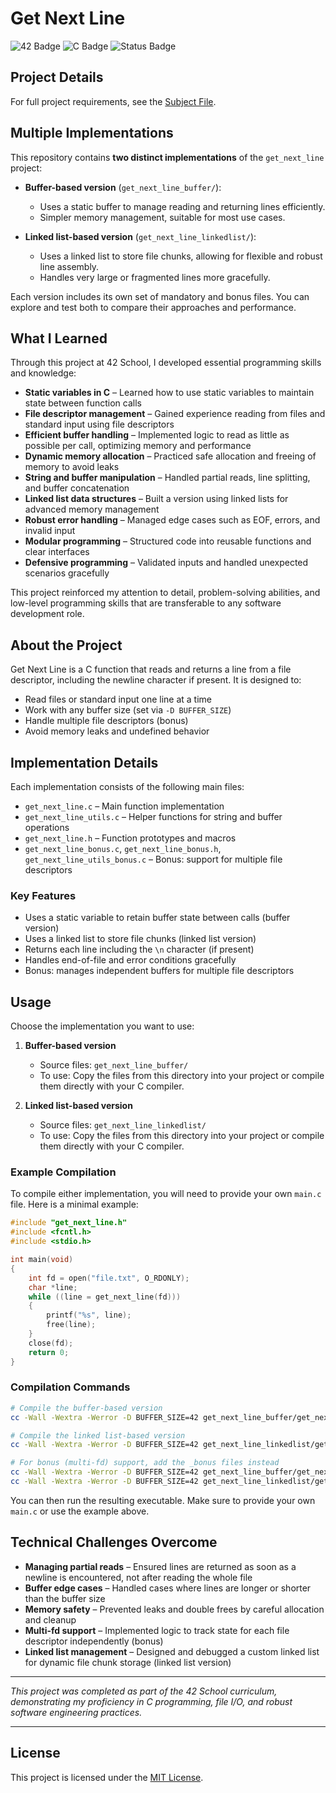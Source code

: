 # Get Next Line

![42 Badge](https://img.shields.io/badge/42-Get_Next_Line-brightgreen)
![C Badge](https://img.shields.io/badge/Language-C-blue)
![Status Badge](https://img.shields.io/badge/Status-Completed-success)

## Project Details

For full project requirements, see the [Subject File](./subject.md).

## Multiple Implementations

This repository contains **two distinct implementations** of the `get_next_line` project:

- **Buffer-based version** (`get_next_line_buffer/`):
  - Uses a static buffer to manage reading and returning lines efficiently.
  - Simpler memory management, suitable for most use cases.

- **Linked list-based version** (`get_next_line_linkedlist/`):
  - Uses a linked list to store file chunks, allowing for flexible and robust line assembly.
  - Handles very large or fragmented lines more gracefully.

Each version includes its own set of mandatory and bonus files. You can explore and test both to compare their approaches and performance.

## What I Learned

Through this project at 42 School, I developed essential programming skills and knowledge:

- **Static variables in C** – Learned how to use static variables to maintain state between function calls
- **File descriptor management** – Gained experience reading from files and standard input using file descriptors
- **Efficient buffer handling** – Implemented logic to read as little as possible per call, optimizing memory and performance
- **Dynamic memory allocation** – Practiced safe allocation and freeing of memory to avoid leaks
- **String and buffer manipulation** – Handled partial reads, line splitting, and buffer concatenation
- **Linked list data structures** – Built a version using linked lists for advanced memory management
- **Robust error handling** – Managed edge cases such as EOF, errors, and invalid input
- **Modular programming** – Structured code into reusable functions and clear interfaces
- **Defensive programming** – Validated inputs and handled unexpected scenarios gracefully

This project reinforced my attention to detail, problem-solving abilities, and low-level programming skills that are transferable to any software development role.

## About the Project

Get Next Line is a C function that reads and returns a line from a file descriptor, including the newline character if present. It is designed to:

- Read files or standard input one line at a time
- Work with any buffer size (set via `-D BUFFER_SIZE`)
- Handle multiple file descriptors (bonus)
- Avoid memory leaks and undefined behavior

## Implementation Details

Each implementation consists of the following main files:

- `get_next_line.c` – Main function implementation
- `get_next_line_utils.c` – Helper functions for string and buffer operations
- `get_next_line.h` – Function prototypes and macros
- `get_next_line_bonus.c`, `get_next_line_bonus.h`, `get_next_line_utils_bonus.c` – Bonus: support for multiple file descriptors

### Key Features

- Uses a static variable to retain buffer state between calls (buffer version)
- Uses a linked list to store file chunks (linked list version)
- Returns each line including the `\n` character (if present)
- Handles end-of-file and error conditions gracefully
- Bonus: manages independent buffers for multiple file descriptors

## Usage

Choose the implementation you want to use:

1. **Buffer-based version**
   - Source files: `get_next_line_buffer/`
   - To use: Copy the files from this directory into your project or compile them directly with your C compiler.

2. **Linked list-based version**
   - Source files: `get_next_line_linkedlist/`
   - To use: Copy the files from this directory into your project or compile them directly with your C compiler.

### Example Compilation

To compile either implementation, you will need to provide your own `main.c` file. Here is a minimal example:

```c
#include "get_next_line.h"
#include <fcntl.h>
#include <stdio.h>

int main(void)
{
    int fd = open("file.txt", O_RDONLY);
    char *line;
    while ((line = get_next_line(fd)))
    {
        printf("%s", line);
        free(line);
    }
    close(fd);
    return 0;
}
```

### Compilation Commands

```bash
# Compile the buffer-based version
cc -Wall -Wextra -Werror -D BUFFER_SIZE=42 get_next_line_buffer/get_next_line.c get_next_line_buffer/get_next_line_utils.c main.c -Iget_next_line_buffer -o gnl_buffer

# Compile the linked list-based version
cc -Wall -Wextra -Werror -D BUFFER_SIZE=42 get_next_line_linkedlist/get_next_line.c get_next_line_linkedlist/get_next_line_utils.c main.c -Iget_next_line_linkedlist -o gnl_linkedlist

# For bonus (multi-fd) support, add the _bonus files instead
cc -Wall -Wextra -Werror -D BUFFER_SIZE=42 get_next_line_buffer/get_next_line_bonus.c get_next_line_buffer/get_next_line_utils_bonus.c main.c -Iget_next_line_buffer -o gnl_buffer_bonus
cc -Wall -Wextra -Werror -D BUFFER_SIZE=42 get_next_line_linkedlist/get_next_line_bonus.c get_next_line_linkedlist/get_next_line_utils_bonus.c main.c -Iget_next_line_linkedlist -o gnl_linkedlist_bonus
```

You can then run the resulting executable. Make sure to provide your own `main.c` or use the example above.

## Technical Challenges Overcome

- **Managing partial reads** – Ensured lines are returned as soon as a newline is encountered, not after reading the whole file
- **Buffer edge cases** – Handled cases where lines are longer or shorter than the buffer size
- **Memory safety** – Prevented leaks and double frees by careful allocation and cleanup
- **Multi-fd support** – Implemented logic to track state for each file descriptor independently (bonus)
- **Linked list management** – Designed and debugged a custom linked list for dynamic file chunk storage (linked list version)

---

*This project was completed as part of the 42 School curriculum, demonstrating my proficiency in C programming, file I/O, and robust software engineering practices.*

---

## License

This project is licensed under the [MIT License](./LICENSE).
